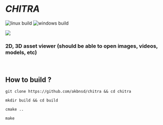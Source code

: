 # ***CHITRA***

![linux build](https://github.com/akbnsd/chitra/actions/workflows/linux-build.yml/badge.svg)
![windows build](https://github.com/akbnsd/chitra/actions/workflows/windows-build.yml/badge.svg)

![](media/preview.gif)




### 2D, 3D asset viewer (should be able to open images, videos, models, etc)
<br>

## How to build ?

```
git clone https://github.com/akbnsd/chitra && cd chitra
```
```
mkdir build && cd build
```
```
cmake ..
```
```
make
```
